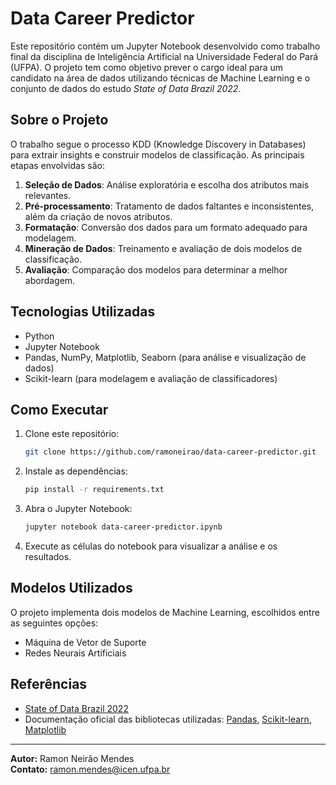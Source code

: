 # Data Career Predictor

Este repositório contém um Jupyter Notebook desenvolvido como trabalho final da disciplina de Inteligência Artificial na Universidade Federal do Pará (UFPA). O projeto tem como objetivo prever o cargo ideal para um candidato na área de dados utilizando técnicas de Machine Learning e o conjunto de dados do estudo *State of Data Brazil 2022*.

## Sobre o Projeto
O trabalho segue o processo KDD (Knowledge Discovery in Databases) para extrair insights e construir modelos de classificação. As principais etapas envolvidas são:

1. **Seleção de Dados**: Análise exploratória e escolha dos atributos mais relevantes.
2. **Pré-processamento**: Tratamento de dados faltantes e inconsistentes, além da criação de novos atributos.
3. **Formatação**: Conversão dos dados para um formato adequado para modelagem.
4. **Mineração de Dados**: Treinamento e avaliação de dois modelos de classificação.
5. **Avaliação**: Comparação dos modelos para determinar a melhor abordagem.

## Tecnologias Utilizadas
- Python  
- Jupyter Notebook  
- Pandas, NumPy, Matplotlib, Seaborn (para análise e visualização de dados)  
- Scikit-learn (para modelagem e avaliação de classificadores)  

## Como Executar
1. Clone este repositório:
   ```bash
   git clone https://github.com/ramoneirao/data-career-predictor.git
   ```
2. Instale as dependências:
   ```bash
   pip install -r requirements.txt
   ```
3. Abra o Jupyter Notebook:
   ```bash
   jupyter notebook data-career-predictor.ipynb
   ```
4. Execute as células do notebook para visualizar a análise e os resultados.

## Modelos Utilizados
O projeto implementa dois modelos de Machine Learning, escolhidos entre as seguintes opções:
- Máquina de Vetor de Suporte
- Redes Neurais Artificiais

## Referências
- [State of Data Brazil 2022](https://www.kaggle.com/datasets/datahackers/state-of-data-2022)  
- Documentação oficial das bibliotecas utilizadas: [Pandas](https://pandas.pydata.org/), [Scikit-learn](https://scikit-learn.org/), [Matplotlib](https://matplotlib.org/)

---

**Autor:** Ramon Neirão Mendes  
**Contato:** ramon.mendes@icen.ufpa.br

